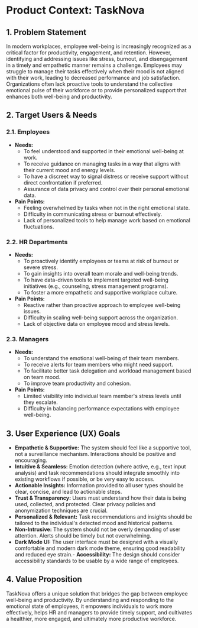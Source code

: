 # Product Context: TaskNova

## 1. Problem Statement

In modern workplaces, employee well-being is increasingly recognized as a critical factor for productivity, engagement, and retention. However, identifying and addressing issues like stress, burnout, and disengagement in a timely and empathetic manner remains a challenge. Employees may struggle to manage their tasks effectively when their mood is not aligned with their work, leading to decreased performance and job satisfaction. Organizations often lack proactive tools to understand the collective emotional pulse of their workforce or to provide personalized support that enhances both well-being and productivity.

## 2. Target Users & Needs

### 2.1. Employees
- **Needs:**
    - To feel understood and supported in their emotional well-being at work.
    - To receive guidance on managing tasks in a way that aligns with their current mood and energy levels.
    - To have a discreet way to signal distress or receive support without direct confrontation if preferred.
    - Assurance of data privacy and control over their personal emotional data.
- **Pain Points:**
    - Feeling overwhelmed by tasks when not in the right emotional state.
    - Difficulty in communicating stress or burnout effectively.
    - Lack of personalized tools to help manage work based on emotional fluctuations.

### 2.2. HR Departments
- **Needs:**
    - To proactively identify employees or teams at risk of burnout or severe stress.
    - To gain insights into overall team morale and well-being trends.
    - To have data-driven tools to implement targeted well-being initiatives (e.g., counseling, stress management programs).
    - To foster a more empathetic and supportive workplace culture.
- **Pain Points:**
    - Reactive rather than proactive approach to employee well-being issues.
    - Difficulty in scaling well-being support across the organization.
    - Lack of objective data on employee mood and stress levels.

### 2.3. Managers
- **Needs:**
    - To understand the emotional well-being of their team members.
    - To receive alerts for team members who might need support.
    - To facilitate better task delegation and workload management based on team mood.
    - To improve team productivity and cohesion.
- **Pain Points:**
    - Limited visibility into individual team member's stress levels until they escalate.
    - Difficulty in balancing performance expectations with employee well-being.

## 3. User Experience (UX) Goals

- **Empathetic & Supportive:** The system should feel like a supportive tool, not a surveillance mechanism. Interactions should be positive and encouraging.
- **Intuitive & Seamless:** Emotion detection (where active, e.g., text input analysis) and task recommendations should integrate smoothly into existing workflows if possible, or be very easy to access.
- **Actionable Insights:** Information provided to all user types should be clear, concise, and lead to actionable steps.
- **Trust & Transparency:** Users must understand how their data is being used, collected, and protected. Clear privacy policies and anonymization techniques are crucial.
- **Personalized & Relevant:** Task recommendations and insights should be tailored to the individual's detected mood and historical patterns.
- **Non-Intrusive:** The system should not be overly demanding of user attention. Alerts should be timely but not overwhelming.
- **Dark Mode UI:** The user interface must be designed with a visually comfortable and modern dark mode theme, ensuring good readability and reduced eye strain.- **Accessibility:** The design should consider accessibility standards to be usable by a wide range of employees.

## 4. Value Proposition

TaskNova offers a unique solution that bridges the gap between employee well-being and productivity. By understanding and responding to the emotional state of employees, it empowers individuals to work more effectively, helps HR and managers to provide timely support, and cultivates a healthier, more engaged, and ultimately more productive workforce.